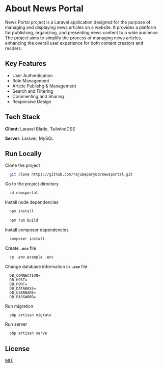 # About News Portal

News Portal project is a Laravel application designed for the purpose of managing and displaying news articles on a website. It provides a platform for publishing, organizing, and presenting news content to a wide audience. The project aims to simplify the process of managing news articles, enhancing the overall user experience for both content creators and readers.



## Key Features
- User Authentication
- Role Management
- Article Publishg & Management
- Search and Filtering
- Commenting and Sharing
- Responsive Design


## Tech Stack

**Client:** Laravel Blade, TailwindCSS

**Server:** Laravel, MySQL


## Run Locally

Clone the project

```bash
  git clone https://github.com/rajubeparybd/newsportal.git
```

Go to the project directory

```bash
  cd newsportal
```

Install node dependencies

```bash
  npm install
  
  npm run build
```

Install composer dependencies

```bash
  composer install
```

Create **`.env`** file

```bash
  cp .env.example .env
```

Change database information in **`.env`** file

```env
  DB_CONNECTION=
  DB_HOST=
  DB_PORT=
  DB_DATABASE=
  DB_USERNAME=
  DB_PASSWORD=
```

Run migration

```bash
  php artisan migrate
```

Run server

```bash
  php artisan serve
```

## License

[MIT](https://choosealicense.com/licenses/mit/)
